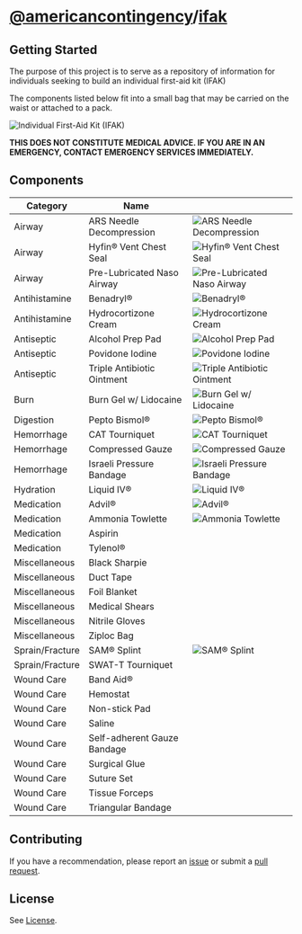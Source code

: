 # [@americancontingency](https://github.com/americancontingency)/[ifak](https://github.com/americancontingency/ifak)

## Getting Started

The purpose of this project is to serve as a repository of information for individuals seeking to build an individual first-aid kit (IFAK)

The components listed below fit into a small bag that may be carried on the waist or attached to a pack.

![Individual First-Aid Kit (IFAK)](images/ifak.png)

**THIS DOES NOT CONSTITUTE MEDICAL ADVICE. IF YOU ARE IN AN EMERGENCY, CONTACT EMERGENCY SERVICES IMMEDIATELY.**

## Components

| Category | Name | |
| --- | --- | --- |
| Airway | ARS Needle Decompression | ![ARS Needle Decompression](images/ars-needle-decompression.jpg) |
| Airway | Hyfin® Vent Chest Seal | ![Hyfin® Vent Chest Seal](images/hyfin-vent-chest-seal.jpg) |
| Airway | Pre-Lubricated Naso Airway | ![Pre-Lubricated Naso Airway](images/pre-lubricated-nasal-airway.jpg) |
| Antihistamine | Benadryl® | ![Benadryl®](images/benadryl.jpg) |
| Antihistamine | Hydrocortizone Cream | ![Hydrocortizone Cream](images/hydrocortisone-cream.jpg) |
| Antiseptic | Alcohol Prep Pad | ![Alcohol Prep Pad](images/sterile-alcohol-prep-pads.jpg) |
| Antiseptic | Povidone Iodine | ![Povidone Iodine](images/povidone-iodine.png) |
| Antiseptic | Triple Antibiotic Ointment | ![Triple Antibiotic Ointment](images/triple-antibiotic-ointment.jpg) |
| Burn | Burn Gel w/ Lidocaine | ![Burn Gel w/ Lidocaine](images/burn-jel.jpeg) |
| Digestion | Pepto Bismol® | ![Pepto Bismol®](images/pepto-bismol.jpg) |
| Hemorrhage | CAT Tourniquet | ![CAT Tourniquet](images/cat-tourniquet.jpg) |
| Hemorrhage | Compressed Gauze | ![Compressed Gauze](images/compressed-gauze.png) |
| Hemorrhage | Israeli Pressure Bandage | ![Israeli Pressure Bandage](images/israeli-bandage.jpg) |
| Hydration | Liquid IV® | ![Liquid IV®](images/liquid-iv.jpg) |
| Medication | Advil® | ![Advil®](images/advil.jpg) |
| Medication | Ammonia Towlette | ![Ammonia Towlette](images/ammonia-towlette.jpg) |
| Medication | Aspirin | |
| Medication | Tylenol® | |
| Miscellaneous | Black Sharpie | |
| Miscellaneous | Duct Tape | |
| Miscellaneous | Foil Blanket | |
| Miscellaneous | Medical Shears | |
| Miscellaneous | Nitrile Gloves | |
| Miscellaneous | Ziploc Bag | |
| Sprain/Fracture | SAM® Splint | ![SAM® Splint](images/sam-splint.jpg) |
| Sprain/Fracture | SWAT-T Tourniquet | |
| Wound Care | Band Aid® | | 
| Wound Care | Hemostat | |
| Wound Care | Non-stick Pad | |
| Wound Care | Saline | |
| Wound Care | Self-adherent Gauze Bandage | |
| Wound Care | Surgical Glue | |
| Wound Care | Suture Set | |
| Wound Care | Tissue Forceps | |
| Wound Care | Triangular Bandage | |

## Contributing

If you have a recommendation, please report an [issue](https://docs.github.com/en/github/managing-your-work-on-github/creating-an-issue) or submit a [pull request](https://docs.github.com/en/github/collaborating-with-issues-and-pull-requests/creating-a-pull-request).

## License 

See [License](/LICENSE).
